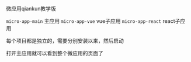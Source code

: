 微应用qiankun教学版

`micro-app-main` 主应用
`micro-app-vue` vue子应用
`micro-app-react` react子应用

每个项目都是独立的，需要分别安装以来，然后启动

打开主应用就可以看到整个微应用的页面了